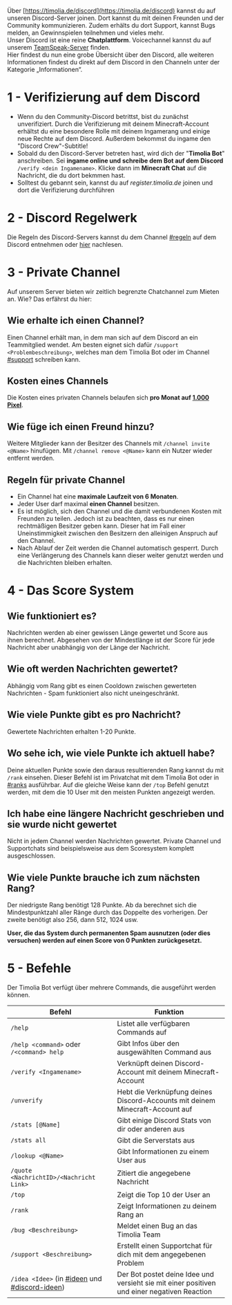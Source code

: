 Über [https://timolia.de/discord](https://timolia.de/discord) kannst du auf unseren Discord-Server joinen. Dort kannst du mit deinen Freunden und der Community kommunizieren. Zudem erhälts du dort Support, kannst Bugs melden, an Gewinnspielen teilnehmen und vieles mehr.  
Unser Discord ist eine reine <strong>Chatplattform</strong>. Voicechannel kannst du auf unserem [TeamSpeak-Server](/teamspeak.md/) finden.  
Hier findest du nun eine grobe Übersicht über den Discord, alle weiteren Informationen findest du direkt auf dem Discord in den Channeln unter der Kategorie „Informationen“.

# 1 - Verifizierung auf dem Discord
- Wenn du den Community-Discord betrittst, bist du zunächst unverifiziert. Durch die Verifizierung mit deinem Minecraft-Account erhältst du eine besondere Rolle mit deinem Ingamerang und einige neue Rechte auf dem Discord. Außerdem bekommst du ingame den "Discord Crew"-Subtitle!
- Sobald du den Discord-Server betreten hast, wird dich der "<strong>Timolia Bot</strong>" anschreiben. Sei <strong>ingame online und schreibe dem Bot auf dem Discord</strong> `/verify <dein Ingamename>`. Klicke dann im <strong>Minecraft Chat</strong> auf die Nachricht, die du dort bekmmen hast.
- Solltest du gebannt sein, kannst du auf *register.timolia.de* joinen und dort die Verifizierung durchführen

# 2 - Discord Regelwerk
Die Regeln des Discord-Servers kannst du dem Channel [#regeln](https://discordapp.com/channels/407554118887014402/407565978025852929) auf dem Discord entnehmen oder [hier](/rules/discord/) nachlesen.

# 3 - Private Channel
Auf unserem Server bieten wir zeitlich begrenzte Chatchannel zum Mieten an. Wie? Das erfährst du hier:

## Wie erhalte ich einen Channel?
Einen Channel erhält man, in dem man sich auf dem Discord an ein Teammitglied wendet. Am besten eignet sich dafür `/support <Problembeschreibung>`, welches man dem Timolia Bot oder im Channel [#support](https://discordapp.com/channels/407554118887014402/413594798906408960) schreiben kann.

## Kosten eines Channels
Die Kosten eines privaten Channels belaufen sich <strong>pro Monat auf <u>1.000 Pixel</u></strong>.

## Wie füge ich einen Freund hinzu?
Weitere Mitglieder kann der Besitzer des Channels mit `/channel invite <@Name>` hinufügen. Mit `/channel remove <@Name>` kann ein Nutzer wieder entfernt werden.

## Regeln für private Channel
- Ein Channel hat eine <strong>maximale Laufzeit von 6 Monaten</strong>.
- Jeder User darf maximal <strong>einen Channel</strong> besitzen.
- Es ist möglich, sich den Channel und die damit verbundenen Kosten mit Freunden zu teilen. Jedoch ist zu beachten, dass es nur einen rechtmäßigen Besitzer geben kann. Dieser hat im Fall einer Uneinstimmigkeit zwischen den Besitzern den alleinigen Anspruch auf den Channel.
- Nach Ablauf der Zeit werden die Channel automatisch gesperrt. Durch eine Verlängerung des Channels kann dieser weiter genutzt werden und die Nachrichten bleiben erhalten.

# 4 - Das Score System

## Wie funktioniert es?
Nachrichten werden ab einer gewissen Länge gewertet und Score aus ihnen berechnet. Abgesehen von der Mindestlänge ist der Score für jede Nachricht aber unabhängig von der Länge der Nachricht.

## Wie oft werden Nachrichten gewertet?
Abhängig vom Rang gibt es einen Cooldown zwischen gewerteten Nachrichten - Spam funktioniert also nicht uneingeschränkt.

## Wie viele Punkte gibt es pro Nachricht?
Gewertete Nachrichten erhalten 1-20 Punkte.

## Wo sehe ich, wie viele Punkte ich aktuell habe?
Deine aktuellen Punkte sowie den daraus resultierenden Rang kannst du mit `/rank` einsehen. Dieser Befehl ist im Privatchat mit dem Timolia Bot oder in [#ranks](https://discordapp.com/channels/407554118887014402/548160287891783690) ausführbar. Auf die gleiche Weise kann der `/top` Befehl genutzt werden, mit dem die 10 User mit den meisten Punkten angezeigt werden.

## Ich habe eine  längere Nachricht geschrieben und sie wurde nicht gewertet
Nicht in jedem Channel werden Nachrichten gewertet. Private Channel und Supportchats sind beispielsweise aus dem Scoresystem komplett ausgeschlossen.

## Wie viele Punkte brauche ich zum nächsten Rang?
Der niedrigste Rang benötigt 128 Punkte. Ab da berechnet sich die Mindestpunktzahl aller Ränge durch das Doppelte des vorherigen. Der zweite benötigt also 256, dann 512, 1024 usw.

<strong>User, die das System durch permanenten Spam ausnutzen (oder dies versuchen) werden auf einen Score von 0 Punkten zurückgesetzt.</strong>

# 5 - Befehle

Der Timolia Bot verfügt über mehrere Commands, die ausgeführt werden können.

| Befehl | Funktion |
| ------ | -------- |
| `/help` | Listet alle verfügbaren Commands auf |
| `/help <command>` oder `/<command> help` | Gibt Infos über den ausgewählten Command aus |
| `/verify <Ingamename>` | Verknüpft deinen Discord-Account mit deinem Minecraft-Account |
| `/unverify` | Hebt die Verknüpfung deines Discord-Accounts mit deinem Minecraft-Account auf |
| `/stats [@Name]` | Gibt einige Discord Stats von dir oder anderen aus |
| `/stats all` | Gibt die Serverstats aus |
| `/lookup <@Name>` | Gibt Informationen zu einem User aus |
| `/quote <NachrichtID>/<Nachricht Link>` | Zitiert die angegebene Nachricht |
| `/top` | Zeigt die Top 10 der User an|
| `/rank` | Zeigt Informationen zu deinem Rang an |
| `/bug <Beschreibung>` | Meldet einen Bug an das Timolia Team |
| `/support <Beschreibung>` | Erstellt einen Supportchat für dich mit dem angegebenen Problem |
| `/idea <Idee>` (in [#ideen](https://discordapp.com/channels/407554118887014402/413615776399097866) und [#discord-ideen](https://discordapp.com/channels/407554118887014402/569594169228656656))| Der Bot postet deine Idee und versieht sie mit einer positiven und einer negativen Reaction |